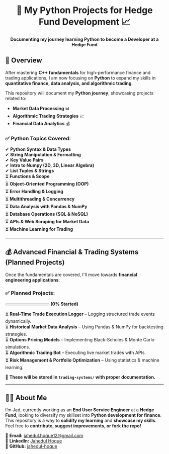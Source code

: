 <h1 align="center">🐍 My Python Projects for Hedge Fund Development 📈</h1>
<p align="center">
  <b>Documenting my journey learning Python to become a Developer at a Hedge Fund</b>
</p>

## **📌 Overview**
After mastering **C++ fundamentals** for high-performance finance and trading applications, I am now focusing on **Python** to expand my skills in **quantitative finance, data analysis, and algorithmic trading**.

This repository will document my **Python journey**, showcasing projects related to:
- **Market Data Processing** 📊
- **Algorithmic Trading Strategies** 📈
- **Financial Data Analytics** 💰

### ✅ Python Topics Covered:  

✔ **Python Syntax & Data Types**  
✔ **String Manipulation & Formatting**  
✔ **Key Value Pairs**  
✔ **Intro to Numpy (2D, 3D, Linear Algebra)**  
✔ **List Tuples & Strings**  
⏳ **Functions & Scope**  
⏳ **Object-Oriented Programming (OOP)**  
⏳ **Error Handling & Logging**  
⏳ **Multithreading & Concurrency**  
⏳ **Data Analysis with Pandas & NumPy**  
⏳ **Database Operations (SQL & NoSQL)**  
⏳ **APIs & Web Scraping for Market Data**  
⏳ **Machine Learning for Trading**  


---

## 💰 **Advanced Financial & Trading Systems (Planned Projects)**  

Once the fundamentals are covered, I'll move towards **financial engineering applications**:

### ✅ Planned Projects:  

<progress value="0" max="5"></progress> **(0% Started)**

⏳ **Real-Time Trade Execution Logger** – Logging structured trade events dynamically.  
⏳ **Historical Market Data Analysis** – Using Pandas & NumPy for backtesting strategies.  
⏳ **Options Pricing Models** – Implementing Black-Scholes & Monte Carlo simulations.  
⏳ **Algorithmic Trading Bot** – Executing live market trades with APIs.  
⏳ **Risk Management & Portfolio Optimization** – Using statistics & machine learning.  

📌 **These will be stored in `trading-systems/` with proper documentation.**  

---

## 👨‍💻 About Me
I’m Jad, currently working as an **End User Service Engineer** at a **Hedge Fund**, looking to diversify my skillset into **Python development for finance**. This repository is a way to **solidify my learning** and **showcase my skills**. Feel free to **contribute, suggest improvements, or fork the repo!**

📧 **Email:** [jahedul.hoque12@gmail.com](mailto:jahedul.hoque12@gmail.com)  
🔗 **LinkedIn:** [Jahedul Hoque](https://www.linkedin.com/in/jahedul-hoque/)  
🚀 **GitHub:** [jahedul-hoque](https://www.github.com/jahedul-hoque)

